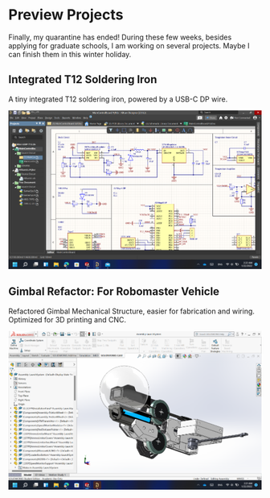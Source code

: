 # Preview Projects

Finally, my quarantine has ended! During these few weeks, besides applying for graduate schools, I am working on several projects. Maybe I can finish them in this winter holiday.

## Integrated T12 Soldering Iron

A tiny integrated T12 soldering iron, powered by a USB-C DP wire. 

![T12 Schematic](/resources/markdowns/Article7/4E3963D06AEA4576B97DF260454C2327.png)

## Gimbal Refactor: For Robomaster Vehicle

Refactored Gimbal Mechanical Structure, easier for fabrication and wiring. Optimized for 3D printing and CNC.

![Gimbal Refactor](/resources/markdowns/Article7/263592D56E7C40A0956A58EA78ED92A0.png)